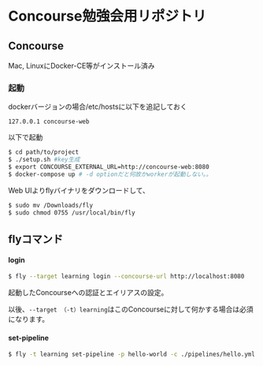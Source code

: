 # Concourse勉強会用リポジトリ

## Concourse

Mac, LinuxにDocker-CE等がインストール済み

### 起動

dockerバージョンの場合/etc/hostsに以下を追記しておく

```
127.0.0.1 concourse-web
```

以下で起動

```sh
$ cd path/to/project
$ ./setup.sh #key生成
$ export CONCOURSE_EXTERNAL_URL=http://concourse-web:8080
$ docker-compose up # -d optionだと何故かworkerが起動しない。。
```

Web UIよりflyバイナリをダウンロードして、
```sh
$ sudo mv /Downloads/fly
$ sudo chmod 0755 /usr/local/bin/fly
```

## flyコマンド

#### login

```sh
$ fly --target learning login --concourse-url http://localhost:8080
```

起動したConcourseへの認証とエイリアスの設定。

以後、```--target （-t）learning```はこのConcourseに対して何かする場合は必須になります。

#### set-pipeline

```sh
$ fly -t learning set-pipeline -p hello-world -c ./pipelines/hello.yml
```
